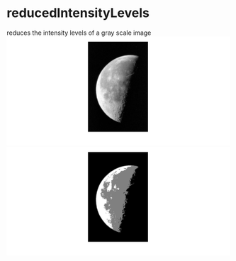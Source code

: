 # reducedIntensityLevels
reduces the intensity levels of a gray scale image
![image before reduction](https://github.com/KareimGazer/DSP-with-MATLAB/blob/main/screenshots/RIL1.png?raw=true&&width="50%") ![image after reduction](https://github.com/KareimGazer/DSP-with-MATLAB/blob/main/screenshots/RIL2.png?raw=true&&width="50%")
